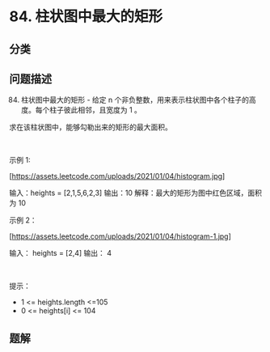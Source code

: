 
# 84. 柱状图中最大的矩形

## 分类

## 问题描述 

84. 柱状图中最大的矩形 - 给定 n 个非负整数，用来表示柱状图中各个柱子的高度。每个柱子彼此相邻，且宽度为 1 。

求在该柱状图中，能够勾勒出来的矩形的最大面积。

 

示例 1:

[https://assets.leetcode.com/uploads/2021/01/04/histogram.jpg]


输入：heights = [2,1,5,6,2,3]
输出：10
解释：最大的矩形为图中红色区域，面积为 10


示例 2：

[https://assets.leetcode.com/uploads/2021/01/04/histogram-1.jpg]


输入： heights = [2,4]
输出： 4

 

提示：

 * 1 <= heights.length <=105
 * 0 <= heights[i] <= 104

## 题解

